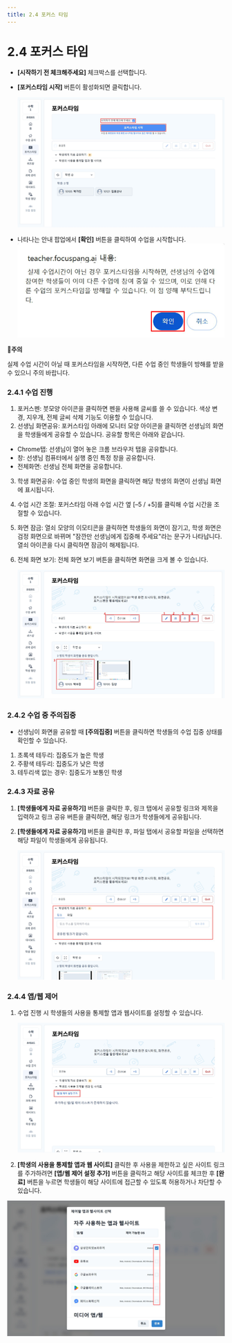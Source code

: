 ```yaml
---
title: 2.4 포커스 타임
---
```

# 2.4 포커스 타임

* **\[시작하기 전 체크해주세요]** 체크박스를 선택합니다. 
* **\[포커스타임 시작]** 버튼이 활성화되면 클릭합니다.

  ![](/img/tcher_2-4_01.jpg)
* 나타나는 안내 팝업에서 **\[확인]** 버튼을 클릭하여 수업을 시작합니다. 
  ![](/img/teacher_2-4_02.jpg)

**🚨주의**

실제 수업 시간이 아닐 때 포커스타임을 시작하면, 다른 수업 중인 학생들이 방해를 받을 수 있으니 주의 바랍니다. 

### 2.4.1 수업 진행

1. 포커스펜: 붓모양 아이콘을 클릭하면 펜을 사용해 글씨를 쓸 수 있습니다. 색상 변경, 지우개, 전체 글씨 삭제 기능도 이용할 수 있습니다. 
2. 선생님 화면공유: 포커스타임 아래에 모니터 모양 아이콘을 클릭하면 선생님의 화면을 학생들에게 공유할 수 있습니다. 공유할 항목은 아래와 같습니다. 

* Chrome탭: 선생님이 열어 놓은 크롬 브라우저 탭을 공유합니다. 
* 창: 선생님 컴퓨터에서 실행 중인 특정 창을 공유합니다. 
* 전체화면: 선생님 전체 화면을 공유합니다. 

3. 학생 화면공유: 수업 중인 학생의 화면을 클릭하면 해당 학생의 화면이 선생님 화면에 표시됩니다. 
4. 수업 시간 조절: 포커스타임 아래 수업 시간 옆 \[–5 / +5]를 클릭해 수업 시간을 조절할 수 있습니다.
5. 화면 잠금: 열쇠 모양의 이모티콘을 클릭하면 학생들의 화면이 잠기고, 학생 화면은 검정 화면으로 바뀌며 "잠깐만 선생님에게 집중해 주세요"라는 문구가 나타납니다. 열쇠 아이콘을 다시 클릭하면 잠금이 해제됩니다.
6. 전체 화면 보기: 전체 화면 보기 버튼을 클릭하면 화면을 크게 볼 수 있습니다.

   ![](/img/tcher_2-4-1.jpg)

### 2.4.2 수업 중 주의집중

* 선생님이 화면을 공유할 때 **\[주의집중]** 버튼을 클릭하면 학생들의 수업 집중 상태를 확인할 수 있습니다. 

1. 초록색 테두리: 집중도가 높은 학생
2. 주황색 테두리: 집중도가 낮은 학생
3. 테두리색 없는 경우: 집중도가 보통인 학생

### 2.4.3 자료 공유

1. **\[학생들에게 자료 공유하기]** 버튼을 클릭한 후, 링크 탭에서 공유할 링크와 제목을 입력하고 링크 공유 버튼을 클릭하면, 해당 링크가 학생들에게 공유됩니다. 
2. **\[학생들에게 자료 공유하기]** 버튼을 클릭한 후, 파일 탭에서 공유할 파일을 선택하면 해당 파일이 학생들에게 공유됩니다. 

   ![](/img/tcher_2-4-3.jpg)

### 2.4.4 앱/웹 제어

1. 수업 진행 시 학생들의 사용을 통제할 앱과 웹사이트를 설정할 수 있습니다.

   ![](/img/tcher_2-4-4_01.jpg)
2. **\[학생의 사용을 통제할 앱과 웹 사이트]** 클릭한 후 사용을 제한하고 싶은 사이트 링크를 주가하려면 **\[앱/웹 제어 설정 추가]** 버튼을 클릭하고 해당 사이트를 체크한 후 **\[완료]** 버튼을 누르면 학생들이 해당 사이트에 접근할 수 있도록 허용하거나 차단할 수 있습니다. 

![](/img/teacher_2-4-4_02.jpg)
